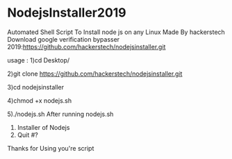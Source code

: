 # NodejsInstaller2019
Automated Shell Script To Install node js on any Linux 
Made By hackerstech
Download google verification bypasser 2019:https://github.com/hackerstech/nodejsinstaller.git

usage :
1)cd Desktop/

2)git clone https://github.com/hackerstech/nodejsinstaller.git

3)cd nodejsinstaller

4)chmod +x nodejs.sh 

5)./nodejs.sh
After running nodejs.sh

1) Installer of Nodejs
2) Quit
#? 


Thanks for Using you're script

